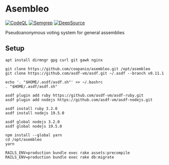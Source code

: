# Asembleo 
  
[![CodeQL](https://github.com/coopanio/asembleo/actions/workflows/codeql-analysis.yml/badge.svg)](https://github.com/coopanio/asembleo/actions/workflows/codeql-analysis.yml)
[![Semgrep](https://github.com/coopanio/asembleo/actions/workflows/semgrep.yml/badge.svg)](https://github.com/coopanio/asembleo/actions/workflows/semgrep.yml)
[![DeepSource](https://deepsource.io/gh/coopanio/asembleo.svg/?label=active+issues&show_trend=true&token=G_FrkdoCFPuIPKU-lYa2OSnT)](https://deepsource.io/gh/coopanio/asembleo/?ref=repository-badge)

Pseudoanonymous voting system for general assemblies

## Setup

```shell
apt install dirmngr gpg curl git gawk nginx

git clone https://github.com/coopanio/asembleo.git /opt/asembleo
git clone https://github.com/asdf-vm/asdf.git ~/.asdf --branch v0.11.1

echo '. "$HOME/.asdf/asdf.sh"' >> ~/.bashrc
. "$HOME/.asdf/asdf.sh"

asdf plugin add ruby https://github.com/asdf-vm/asdf-ruby.git
asdf plugin add nodejs https://github.com/asdf-vm/asdf-nodejs.git

asdf install ruby 3.2.0
asdf install nodejs 19.5.0

asdf global nodejs 3.2.0
asdf global nodejs 19.5.0

npm install --global yarn
cd /opt/asembleo
yarn

RAILS_ENV=production bundle exec rake assets:precompile
RAILS_ENV=production bundle exec rake db:migrate
```
